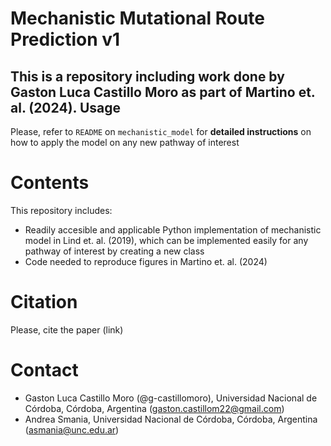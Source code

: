 # Mechanistic Mutational Route Prediction v1
This is a repository including work done by Gaston Luca Castillo Moro as part of Martino et. al. (2024). 
Usage
------
Please, refer to `README` on `mechanistic_model` for **detailed instructions** on how to apply the model on any new pathway of interest
# Contents
This repository includes: 
- Readily accesible and applicable Python implementation of mechanistic model in Lind et. al. (2019), which can be implemented easily for any pathway of interest by creating a new class 
- Code needed to reproduce figures in Martino et. al. (2024)
# Citation
Please, cite the paper (link)
# Contact
- Gaston Luca Castillo Moro (@g-castillomoro), Universidad Nacional de Córdoba, Córdoba, Argentina (gaston.castillom22@gmail.com)
- Andrea Smania, Universidad Nacional de Córdoba, Córdoba, Argentina (asmania@unc.edu.ar)
